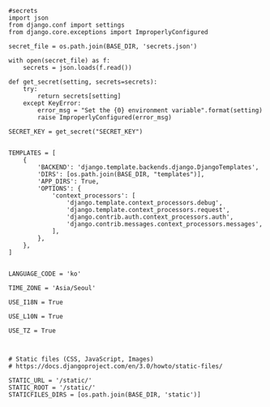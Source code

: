     #secrets
    import json
    from django.conf import settings
    from django.core.exceptions import ImproperlyConfigured

    secret_file = os.path.join(BASE_DIR, 'secrets.json')

    with open(secret_file) as f:
        secrets = json.loads(f.read())

    def get_secret(setting, secrets=secrets):
        try:
            return secrets[setting]
        except KeyError:
            error_msg = "Set the {0} environment variable".format(setting)
            raise ImproperlyConfigured(error_msg)

    SECRET_KEY = get_secret("SECRET_KEY")


    TEMPLATES = [
        {
            'BACKEND': 'django.template.backends.django.DjangoTemplates',
            'DIRS': [os.path.join(BASE_DIR, "templates")],
            'APP_DIRS': True,
            'OPTIONS': {
                'context_processors': [
                    'django.template.context_processors.debug',
                    'django.template.context_processors.request',
                    'django.contrib.auth.context_processors.auth',
                    'django.contrib.messages.context_processors.messages',
                ],
            },
        },
    ]


    LANGUAGE_CODE = 'ko' 

    TIME_ZONE = 'Asia/Seoul'

    USE_I18N = True

    USE_L10N = True

    USE_TZ = True



    # Static files (CSS, JavaScript, Images)
    # https://docs.djangoproject.com/en/3.0/howto/static-files/

    STATIC_URL = '/static/'
    STATIC_ROOT = '/static/'
    STATICFILES_DIRS = [os.path.join(BASE_DIR, 'static')]
